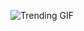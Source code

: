 ![Trending GIF](https://media0.giphy.com/media/v1.Y2lkPThiYjIxNzcyaTF6YzIwczBweDRkbGtibzJ1ODZxZ2Y4bmJkN2k5YXI2eGdudDVxbiZlcD12MV9naWZzX3NlYXJjaCZjdD1n/rplvK3z0IzLqBxVJWk/giphy.gif)
